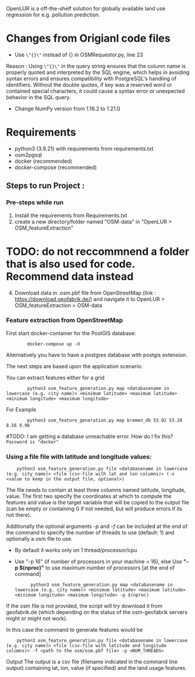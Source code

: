 OpenLUR is a off-the-shelf solution for globally available land use regression for e.g. pollution prediction.

# Changes from Origianl code files
- Use `\"{}\"` instead of {} in OSMRequestor.py, line 23
  
Reason :
Using `\"{}\"` in the query string ensures that the column name is properly quoted and interpreted by the SQL engine, which helps in avoiding syntax errors and ensures compatibility with PostgreSQL's handling of identifiers.
Without the double quotes, if key was a reserved word or contained special characters, it could cause a syntax error or unexpected behavior in the SQL query.
- Change NumPy version from 1.16.2 to 1.21.0

# Requirements
- python3 (3.9.21) with requirements from requirements.txt
- osm2pgsql
- docker (recommended)
- docker-compose (recommended)
  
## Steps to run Project :
### Pre-steps while run
1. Install the requirements from Requirements.txt
2. create a new directory/folder named "OSM-data" in "OpenLUR > OSM_featureExtraction" 
# TODO: do not reccommnend a folder that is also used for code. Recommend data instead
4. Download data in .osm.pbf file from OpenStreetMap (link : https://download.geofabrik.de/) and navigate it to OpenLUR > OSM_featureExtraction > OSM-data

### Feature extraction from OpenStreetMap
First start docker-container for the PostGIS database:
```
        docker-compose up -d
```
Alternatively you have to have a postgres database with postgis extension.

The next steps are based upon the application scenario:

You can extract features either for a grid
```
        python3 osm_feature_generation.py map <databasename in lowercase (e.g. city name)> <minimum latitude> <maximum latitude> <minimum longitude> <maximum longitude>
```
For Example
```
        python3 osm_feature_generation.py map bremen_db 53.02 53.20 8.56 8.96
```
#TODO: I am getting a database unreachable error. How do I fix this?
```Password is "docker"```

### Using a file file with latitude and longitude values:
        python3 osm_feature_generation.py file <databasename in lowercase (e.g. city name)> <file (csv-file with lat and lon columns)> (-v <value to keep in the output file, optional>)
The file needs to contain at least three columns named latitude, longitude, value. The first two specify the coordinates at which to compute the features and value is the target variable that will be copied to the output file (can be empty or containing 0 if not needed, but will produce errors if its not there).

Additionally the optional arguments -_p_ and -_f_ can be included at the end of the command to specify the number of threads to use (default: 1) and optionally a osm file to use.

- By default it works only on 1 thread/processor/cpu
- Use "-p 16" (if number of processors in your machine = 16), else Use **"-p $(nproc)"** to use maximum number of processors [at the end of command]
  
  ```
        python3 osm_feature_generation.py map <databasename in lowercase (e.g. city name)> <minimum latitude> <maximum latitude> <minimum longitude> <maximum longitude> -p $(nproc)
  ```
If the osm file is not provided, the script will try download it from geofabrik.de (which depending on the status of the osm-geofabrik servers might or might not work).

In this case the command to generate features would be

        python3 osm_feature_generation.py file <databasename in lowercase (e.g. city name)> <file (csv-file with latitude and longitude columns)> -f <path to the osm/osm.pbf file> -p <NUM_THREADS>
Output
The output is a csv file (filename indicated in the command line output) containing lat, lon, value (if specified) and the land usage features.
